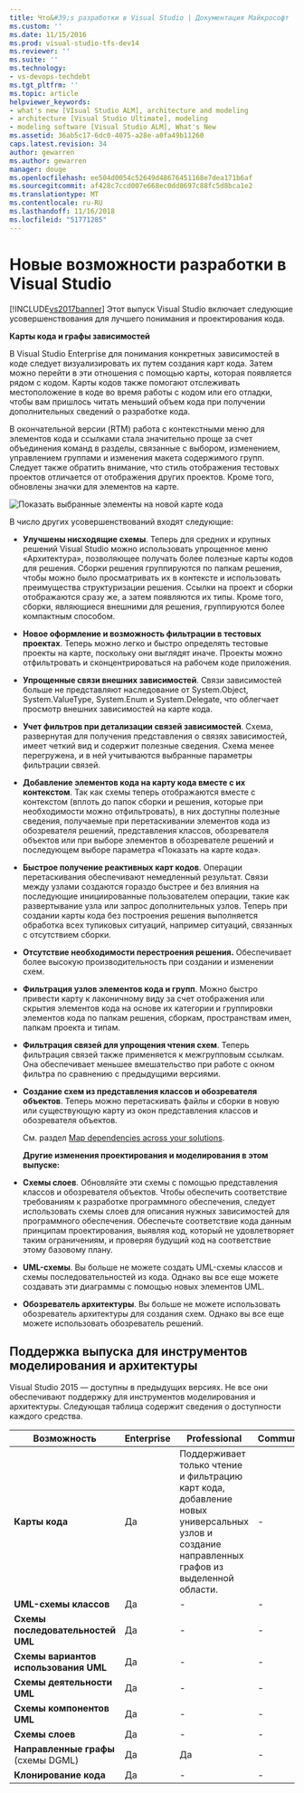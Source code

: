 ```yaml
---
title: Что&#39;s разработки в Visual Studio | Документация Майкрософт
ms.custom: ''
ms.date: 11/15/2016
ms.prod: visual-studio-tfs-dev14
ms.reviewer: ''
ms.suite: ''
ms.technology:
- vs-devops-techdebt
ms.tgt_pltfrm: ''
ms.topic: article
helpviewer_keywords:
- what's new [VIsual Studio ALM], architecture and modeling
- architecture [Visual Studio Ultimate], modeling
- modeling software [Visual Studio ALM], What's New
ms.assetid: 36ab5c17-6dc0-4075-a28e-a0fa49b11260
caps.latest.revision: 34
author: gewarren
ms.author: gewarren
manager: douge
ms.openlocfilehash: ee504d0054c52649d48676451168e7dea171b6af
ms.sourcegitcommit: af428c7ccd007e668ec0dd8697c88fc5d8bca1e2
ms.translationtype: MT
ms.contentlocale: ru-RU
ms.lasthandoff: 11/16/2018
ms.locfileid: "51771285"
---
```

# <a name="whats-new-for-design-in-visual-studio"></a>Новые возможности разработки в Visual Studio
[!INCLUDE[vs2017banner](../includes/vs2017banner.md)]
Этот выпуск Visual Studio включает следующие усовершенствования для лучшего понимания и проектирования кода.

 **Карты кода и графы зависимостей**

 В Visual Studio Enterprise для понимания конкретных зависимостей в коде следует визуализировать их путем создания карт кода. Затем можно перейти в эти отношения с помощью карты, которая появляется рядом с кодом. Карты кодов также помогают отслеживать местоположение в коде во время работы с кодом или его отладки, чтобы вам пришлось читать меньший объем кода при получении дополнительных сведений о разработке кода.

 В окончательной версии (RTM) работа с контекстными меню для элементов кода и ссылками стала значительно проще за счет объединения команд в разделы, связанные с выбором, изменением, управлением группами и изменения макета содержимого групп. Следует также обратить внимание, что стиль отображения тестовых проектов отличается от отображения других проектов. Кроме того, обновлены значки для элементов на карте.

 ![Показать выбранные элементы на новой карте кода](../ide/media/codemapsshowonnewmap.png "CodeMapsShowOnNewMap")

 В число других усовершенствований входят следующие:

- **Улучшены нисходящие схемы**. Теперь для средних и крупных решений Visual Studio можно использовать упрощенное меню «Архитектура», позволяющее получать более полезные карты кодов для решения. Сборки решения группируются по папкам решения, чтобы можно было просматривать их в контексте и использовать преимущества структуризации решения. Ссылки на проект и сборки отображаются сразу же, а затем появляются их типы. Кроме того, сборки, являющиеся внешними для решения, группируются более компактным способом.

- **Новое оформление и возможность фильтрации в тестовых проектах**. Теперь можно легко и быстро определять тестовые проекты на карте, поскольку они выглядят иначе. Проекты можно отфильтровать и сконцентрироваться на рабочем коде приложения.

- **Упрощенные связи внешних зависимостей**. Связи зависимостей больше не представляют наследование от System.Object, System.ValueType, System.Enum и System.Delegate, что облегчает просмотр внешних зависимостей на карте кода.

- **Учет фильтров при детализации связей зависимостей**. Схема, развернутая для получения представления о связях зависимостей, имеет четкий вид и содержит полезные сведения. Схема менее перегружена, и в ней учитываются выбранные параметры фильтрации связей.

- **Добавление элементов кода на карту кода вместе с их контекстом**. Так как схемы теперь отображаются вместе с контекстом (вплоть до папок сборки и решения, которые при необходимости можно отфильтровать), в них доступны полезные сведения, получаемые при перетаскивании элементов кода из обозревателя решений, представления классов, обозревателя объектов или при выборе элементов в обозревателе решений и последующем выборе параметра «Показать на карте кода».

- **Быстрое получение реактивных карт кодов**. Операции перетаскивания обеспечивают немедленный результат. Связи между узлами создаются гораздо быстрее и без влияния на последующие инициированные пользователем операции, такие как развертывание узла или запрос дополнительных узлов. Теперь при создании карты кода без построения решения выполняется обработка всех тупиковых ситуаций, например ситуаций, связанных с отсутствием сборки.

- **Отсутствие необходимости перестроения решения.** Обеспечивает более высокую производительность при создании и изменении схем.

- **Фильтрация узлов элементов кода и групп**. Можно быстро привести карту к лаконичному виду за счет отображения или скрытия элементов кода на основе их категории и группировки элементов кода по папкам решения, сборкам, пространствам имен, папкам проекта и типам.

- **Фильтрация связей для упрощения чтения схем**. Теперь фильтрация связей также применяется к межгрупповым ссылкам. Она обеспечивает меньшее вмешательство при работе с окном фильтра по сравнению с предыдущими версиями.

- **Создание схем из представления классов и обозревателя объектов**. Теперь можно перетаскивать файлы и сборки в новую или существующую карту из окон представления классов и обозревателя объектов.

  См. раздел [Map dependencies across your solutions](../modeling/map-dependencies-across-your-solutions.md).

  **Другие изменения проектирования и моделирования в этом выпуске:**

- **Схемы слоев**. Обновляйте эти схемы с помощью представления классов и обозревателя объектов. Чтобы обеспечить соответствие требованиям к разработке программного обеспечения, следует использовать схемы слоев для описания нужных зависимостей для программного обеспечения. Обеспечьте соответствие кода данным принципам проектирования, выявляя код, который не удовлетворяет таким ограничениям, и проверяя будущий код на соответствие этому базовому плану.

- **UML-схемы**. Вы больше не можете создать UML-схемы классов и схемы последовательностей из кода. Однако вы все еще можете создавать эти диаграммы с помощью новых элементов UML.

- **Обозреватель архитектуры**. Вы больше не можете использовать обозреватель архитектуры для создания схем. Однако вы все еще можете использовать обозреватель решений.

##  <a name="VersionSupport"></a> Поддержка выпуска для инструментов моделирования и архитектуры

Visual Studio 2015 — доступны в предыдущих версиях. Не все они обеспечивают поддержку для инструментов моделирования и архитектуры. Следующая таблица содержит сведения о доступности каждого средства.

|**Возможность**|**Enterprise**|**Professional**|**Community**|**Express**|
|-----------------|--------------------|----------------------|-------------------|-----------------|
|**Карты кода**|Да|Поддерживает только чтение и фильтрацию карт кода, добавление новых универсальных узлов и создание направленных графов из выделенной области.|-|-|
|**UML-схемы классов**|Да|-|-|-|
|**Схемы последовательностей UML**|Да|-|-|-|
|**Схемы вариантов использования UML**|Да|-|-|-|
|**Схемы деятельности UML**|Да|-|-|-|
|**Схемы компонентов UML**|Да|-|-|-|
|**Схемы слоев**|Да|-|-|-|
|**Направленные графы** (схемы DGML)|Да|Да|-|-|
|**Клонирование кода**|Да|-|-|-|